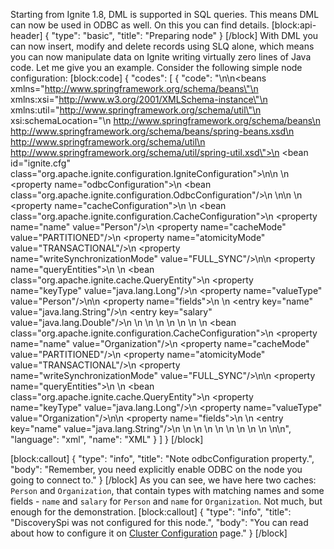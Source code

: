 Starting from Ignite 1.8, DML is supported in SQL queries. This means DML can now be used in ODBC as well. On this you can find details.
[block:api-header]
{
  "type": "basic",
  "title": "Preparing node"
}
[/block]
With DML you can now insert, modify and delete records using SLQ alone, which means you can now manipulate data on Ignite writing virtually zero lines of Java code. Let me give you an example. Consider the following simple node configuration:
[block:code]
{
  "codes": [
    {
      "code": "<?xml version=\"1.0\" encoding=\"UTF-8\"?>\n\n<beans xmlns=\"http://www.springframework.org/schema/beans\"\n       xmlns:xsi=\"http://www.w3.org/2001/XMLSchema-instance\"\n       xmlns:util=\"http://www.springframework.org/schema/util\"\n       xsi:schemaLocation=\"\n        http://www.springframework.org/schema/beans\n        http://www.springframework.org/schema/beans/spring-beans.xsd\n        http://www.springframework.org/schema/util\n        http://www.springframework.org/schema/util/spring-util.xsd\">\n  <bean id=\"ignite.cfg\" class=\"org.apache.ignite.configuration.IgniteConfiguration\">\n\n    <!-- Enabling ODBC. -->\n    <property name=\"odbcConfiguration\">\n      <bean class=\"org.apache.ignite.configuration.OdbcConfiguration\"/>\n    </property>\n\n    <!-- Configuring cache. -->\n    <property name=\"cacheConfiguration\">\n      <list>\n        <bean class=\"org.apache.ignite.configuration.CacheConfiguration\">\n          <property name=\"name\" value=\"Person\"/>\n          <property name=\"cacheMode\" value=\"PARTITIONED\"/>\n          <property name=\"atomicityMode\" value=\"TRANSACTIONAL\"/>\n          <property name=\"writeSynchronizationMode\" value=\"FULL_SYNC\"/>\n\n          <property name=\"queryEntities\">\n            <list>\n              <bean class=\"org.apache.ignite.cache.QueryEntity\">\n                <property name=\"keyType\" value=\"java.lang.Long\"/>\n                <property name=\"valueType\" value=\"Person\"/>\n\n                <property name=\"fields\">\n                  <map>\n                    <entry key=\"name\" value=\"java.lang.String\"/>\n                    <entry key=\"salary\" value=\"java.lang.Double\"/>\n                  </map>\n                </property>\n              </bean>\n            </list>\n          </property>\n        </bean>\n        \n        <bean class=\"org.apache.ignite.configuration.CacheConfiguration\">\n          <property name=\"name\" value=\"Organization\"/>\n          <property name=\"cacheMode\" value=\"PARTITIONED\"/>\n          <property name=\"atomicityMode\" value=\"TRANSACTIONAL\"/>\n          <property name=\"writeSynchronizationMode\" value=\"FULL_SYNC\"/>\n\n          <property name=\"queryEntities\">\n            <list>\n              <bean class=\"org.apache.ignite.cache.QueryEntity\">\n                <property name=\"keyType\" value=\"java.lang.Long\"/>\n                <property name=\"valueType\" value=\"Organization\"/>\n\n                <property name=\"fields\">\n                  <map>\n                    <entry key=\"name\" value=\"java.lang.String\"/>\n                  </map>\n                </property>\n              </bean>\n            </list>\n          </property>\n        </bean>\n      </list>\n    </property>\n  </bean>\n</beans>\n",
      "language": "xml",
      "name": "XML"
    }
  ]
}
[/block]

[block:callout]
{
  "type": "info",
  "title": "Note odbcConfiguration property.",
  "body": "Remember, you need explicitly enable ODBC on the node you going to connect to."
}
[/block]
As you can see, we have here two caches: `Person` and `Organization`, that contain types with matching names and some fields - `name` and `salary` for `Person` and `name` for `Organization`. Not much, but enough for the demonstration.
[block:callout]
{
  "type": "info",
  "title": "DiscoverySpi was not configured for this node.",
  "body": "You can read about how to configure it on [Cluster Configuration](doc:cluster-config) page."
}
[/block]